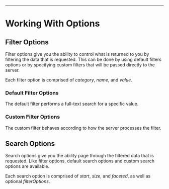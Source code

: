 ----
# Working With Options

## Filter Options

Filter options give you the ability to control what is returned to you by
filtering the data that is requested. This can be done by using default filters
options or by specifying custom filters that will be passed directly to the
server.

Each filter option is comprised of *category*, *name*, and *value*.

### Default Filter Options

The default filter performs a full-text search for a specific value.

### Custom Filter Options

The custom filter behaves according to how the server processes the filter.

## Search Options

Search options give you the ability page through the filtered data that is
requested. Like filter options, default search options and custom search
options are available.

Each search option is comprised of *start*, *size*, and *faceted*, as well as
optional *filterOptions*.
